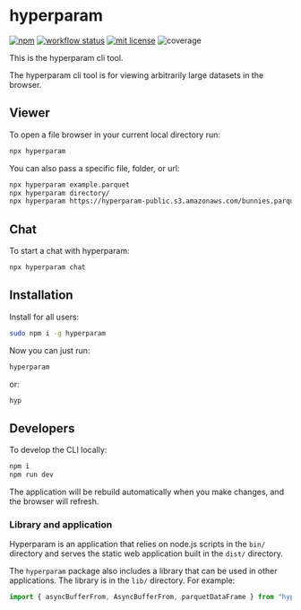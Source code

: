 # hyperparam

[![npm](https://img.shields.io/npm/v/hyperparam)](https://www.npmjs.com/package/hyperparam)
[![workflow status](https://github.com/hyparam/hyperparam-cli/actions/workflows/ci.yml/badge.svg)](https://github.com/hyparam/hyperparam-cli/actions)
[![mit license](https://img.shields.io/badge/License-MIT-blue.svg)](https://opensource.org/licenses/MIT)
![coverage](https://img.shields.io/badge/Coverage-56-darkred)

This is the hyperparam cli tool.

The hyperparam cli tool is for viewing arbitrarily large datasets in the browser.

## Viewer

To open a file browser in your current local directory run:

```sh
npx hyperparam
```

You can also pass a specific file, folder, or url:

```sh
npx hyperparam example.parquet
npx hyperparam directory/
npx hyperparam https://hyperparam-public.s3.amazonaws.com/bunnies.parquet
```

## Chat

To start a chat with hyperparam:

```sh
npx hyperparam chat
```

## Installation

Install for all users:

```sh
sudo npm i -g hyperparam
```

Now you can just run:

```sh
hyperparam
```

or:

```sh
hyp
```

## Developers

To develop the CLI locally:

```sh
npm i
npm run dev
```

The application will be rebuild automatically when you make changes, and the browser will refresh.

### Library and application

Hyperparam is an application that relies on node.js scripts in the `bin/` directory and serves the static web application built in the `dist/` directory.

The `hyperparam` package also includes a library that can be used in other applications. The library is in the `lib/` directory. For example:

```js
import { asyncBufferFrom, AsyncBufferFrom, parquetDataFrame } from "hyperparam";
```
